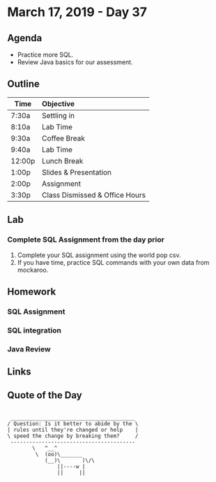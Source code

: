 # March 17, 2019 - Day 37


## Agenda

- Practice more SQL.
- Review Java basics for our assessment. 

## Outline

| Time   | Objective                        |
| -------|:---------------------------------|
| 7:30a  | Settling in                      |
| 8:10a  | Lab Time                         |
| 9:30a  | Coffee Break                     |
| 9:40a  | Lab Time                         |
| 12:00p | Lunch Break                      |
| 1:00p  | Slides & Presentation            |
| 2:00p  | Assignment                       |
| 3:30p  | Class Dismissed & Office Hours   |

## Lab

### Complete SQL Assignment from the day prior

1. Complete your SQL assignment using the world pop csv.
2. If you have time, practice SQL commands with your own data from mockaroo. 

## Homework

### SQL Assignment

### SQL integration 

### Java Review

## Links




## Quote of the Day 
```

 ________________________________________
/ Question: Is it better to abide by the \
| rules until they're changed or help    |
\ speed the change by breaking them?     /
 ----------------------------------------
        \   ^__^
         \  (oo)\_______
            (__)\       )\/\
                ||----w |
                ||     ||


```